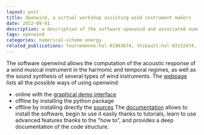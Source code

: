 ```yaml
---
layout: post
title: Openwind, a virtual workshop assisting wind instrument makers
date: 2022-09-01
description: a description of the software openwind and associated numerical methods
tags: openwind
categories: numerical-scheme energy
related_publications: tournemenne:hal-01963674, thibault:hal-03132474, ernoult:hal-04217988, castera:hal-02432750, chabassier:hal-02984478, chabassier:hal-01894465
---
```

The software openwind allows the computation of the acoustic response of a wind musical instrument in the harmonic and temporal regimes, as well as the sound synthesis of several types of wind instruments. The [webpage](http://openwind.inria.fr) lists all the possible ways of using openwind:
* online with the [graphical demo interface](http://demo-openwind.inria.fr)
* offline by installing the python package 
* offline by installing directly the [sources](https://gitlab.inria.fr/openwind/openwind/-/releases) 
The [documentation](https://files.inria.fr/openwind/docs/) allows to install the software, begin to use it easily thanks to tutorials, learn to use advanced features thanks to the "how to", and provides a deep documentation of the code structure. 